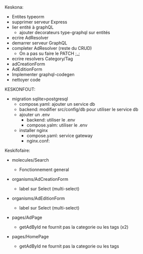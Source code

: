 Keskona:
- Entites typeorm
- supprimer serveur Express
- lier entité à graphQL
  - ajouter decorateurs type-graphql sur entités
- ecrire AdResolver
- demarrer serveur GraphQL
- completer AdResolver (reste du CRUD)
  - On a pas su faire le PATCH ;_;
- ecrire resolvers Category/Tag
- adCreationForm
- AdEditionForm
- Implementer graphql-codegen
- nettoyer code

KESKONFOUT:
- migration sqlite>postgresql
  - compose.yaml: ajouter un service db
  - backend: modifier src/config/db pour utiliser le service db
  - ajouter un .env
    - backend: utiliser le .env
    - compose.yalm: utiliser le .env
  - installer nginx
    - compose.yaml: service gateway
    - nginx.conf: 

Keskifofaire:
- molecules/Search
  - Fonctionnement general

- organisms/AdCreationForm
  - label sur Select (multi-select)
- organisms/AdEditionForm
  - label sur Select (multi-select)
  
- pages/AdPage
  - getAdById ne fournit pas la categorie ou les tags (x2)
- pages/HomePage
  - getAdById ne fournit pas la categorie ou les tags
